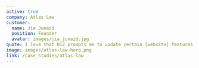 ```yaml
---
active: true
company: Atlas Law
customer:
  name: Jia Junaid
  position: Founder
  avatar: images/jia_junaid.jpg
quote: I love that B12 prompts me to update certain [website] features and add integrations like online scheduling to increase efficiency in my law firm. These recommendations are often things that I would have never considered but have proved to be incredibly useful.
image: images/atlas-law-hero.png
link: /case_studies/atlas-law
---
```


